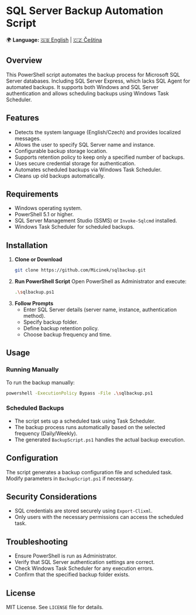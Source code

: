 # SQL Server Backup Automation Script
🌍 **Language:** [🇬🇧 English](README.en.md) | [🇨🇿 Čeština](README.cs.md)

## Overview
This PowerShell script automates the backup process for Microsoft SQL Server databases. Including SQL Server Express, which lacks SQL Agent for automated backups. It supports both Windows and SQL Server authentication and allows scheduling backups using Windows Task Scheduler.

## Features
- Detects the system language (English/Czech) and provides localized messages.
- Allows the user to specify SQL Server name and instance.
- Configurable backup storage location.
- Supports retention policy to keep only a specified number of backups.
- Uses secure credential storage for authentication.
- Automates scheduled backups via Windows Task Scheduler.
- Cleans up old backups automatically.

## Requirements
- Windows operating system.
- PowerShell 5.1 or higher.
- SQL Server Management Studio (SSMS) or `Invoke-Sqlcmd` installed.
- Windows Task Scheduler for scheduled backups.

## Installation
1. **Clone or Download**
   ```sh
   git clone https://github.com/Micinek/sqlbackup.git
   ```
2. **Run PowerShell Script**
   Open PowerShell as Administrator and execute:
   ```sh
   .\sqlbackup.ps1
   ```
3. **Follow Prompts**
   - Enter SQL Server details (server name, instance, authentication method).
   - Specify backup folder.
   - Define backup retention policy.
   - Choose backup frequency and time.

## Usage
### Running Manually
To run the backup manually:
```sh
powershell -ExecutionPolicy Bypass -File .\sqlbackup.ps1
```

### Scheduled Backups
- The script sets up a scheduled task using Task Scheduler.
- The backup process runs automatically based on the selected frequency (Daily/Weekly).
- The generated `BackupScript.ps1` handles the actual backup execution.

## Configuration
The script generates a backup configuration file and scheduled task. Modify parameters in `BackupScript.ps1` if necessary.

## Security Considerations
- SQL credentials are stored securely using `Export-Clixml`.
- Only users with the necessary permissions can access the scheduled task.

## Troubleshooting
- Ensure PowerShell is run as Administrator.
- Verify that SQL Server authentication settings are correct.
- Check Windows Task Scheduler for any execution errors.
- Confirm that the specified backup folder exists.

## License
MIT License. See `LICENSE` file for details.
